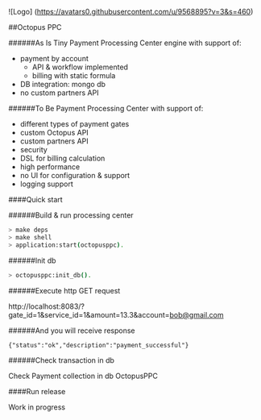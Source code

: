 ![Logo] (https://avatars0.githubusercontent.com/u/9568895?v=3&s=460)

##Octopus PPC

######As Is
Tiny Payment Processing Center engine with support of:
- payment by account
  - API & workflow implemented
  - billing with static formula
- DB integration: mongo db
- no custom partners API

######To Be
Payment Processing Center with support of:
- different types of payment gates
- custom Octopus API
- custom partners API
- security
- DSL for billing calculation
- high performance
- no UI for configuration & support
- logging support

####Quick start

######Build & run processing center

```sh
> make deps
> make shell
> application:start(octopusppc).
```

######Init db

```sh
> octopusppc:init_db().
```

######Execute http GET request

http://localhost:8083/?gate_id=1&service_id=1&amount=13.3&account=bob@gmail.com 

######And you will receive response

```
{"status":"ok","description":"payment_successful"}
```

######Check transaction in db

Check Payment collection in db OctopusPPC 


####Run release

Work in progress
